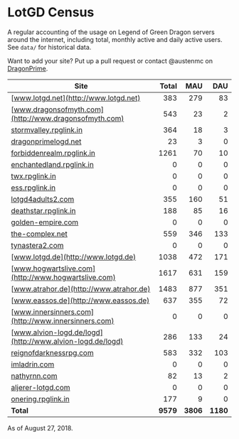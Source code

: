 # LotGD Census
A regular accounting of the usage on Legend of Green Dragon servers around the internet, including total, monthly active and daily active users. See `data/` for historical data.

Want to add your site? Put up a pull request or contact @austenmc on [DragonPrime](http://dragonprime.net).


Site | Total | MAU | DAU
--- | ---:| ---:| ---:
[www.lotgd.net](http://www.lotgd.net)|383|279|83
[www.dragonsofmyth.com](http://www.dragonsofmyth.com)|543|23|2
[stormvalley.rpglink.in](http://stormvalley.rpglink.in)|364|18|3
[dragonprimelogd.net](http://dragonprimelogd.net)|23|3|0
[forbiddenrealm.rpglink.in](http://forbiddenrealm.rpglink.in)|1261|70|10
[enchantedland.rpglink.in](http://enchantedland.rpglink.in)|0|0|0
[twx.rpglink.in](http://twx.rpglink.in)|0|0|0
[ess.rpglink.in](http://ess.rpglink.in)|0|0|0
[lotgd4adults2.com](http://lotgd4adults2.com)|355|160|51
[deathstar.rpglink.in](http://deathstar.rpglink.in)|188|85|16
[golden-empire.com](http://golden-empire.com)|0|0|0
[the-complex.net](http://the-complex.net)|559|346|133
[tynastera2.com](http://tynastera2.com)|0|0|0
[www.lotgd.de](http://www.lotgd.de)|1038|472|171
[www.hogwartslive.com](http://www.hogwartslive.com)|1617|631|159
[www.atrahor.de](http://www.atrahor.de)|1483|877|351
[www.eassos.de](http://www.eassos.de)|637|355|72
[www.innersinners.com](http://www.innersinners.com)|0|0|0
[www.alvion-logd.de/logd](http://www.alvion-logd.de/logd)|286|133|24
[reignofdarknessrpg.com](http://reignofdarknessrpg.com)|583|332|103
[imladrin.com](http://imladrin.com)|0|0|0
[nathyrnn.com](http://nathyrnn.com)|82|13|2
[aljerer-lotgd.com](http://aljerer-lotgd.com)|0|0|0
[onering.rpglink.in](http://onering.rpglink.in)|177|9|0
**Total**|**9579**|**3806**|**1180**

As of August 27, 2018.
